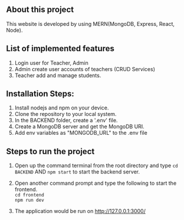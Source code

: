 ## About this project
This website is developed by using MERN(MongoDB, Express, React, Node).

## List of implemented features

1. Login user for Teacher, Admin
2. Admin create user accounts of teachers (CRUD Services)
3. Teacher add and manage students.


## Installation Steps:

1. Install nodejs and npm on your device.
2. Clone the repository to your local system.
3. In the BACKEND folder, create a '.env' file.
4. Create a MongoDB server and get the MongoDB URI.
5. Add env variables as "MONGODB_URL" to the .env file

## Steps to run the project

1. Open up the command terminal from the root directory and type `cd BACKEND` AND `npm start` to start the backend server.

2. Open another command prompt and type the following to start the frontend.  
`cd frontend`  
`npm run dev`

3. The application would be run on http://127.0.0.1:3000/



